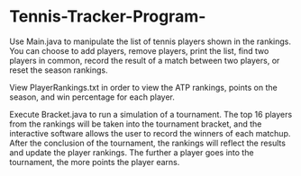# Tennis-Tracker-Program-

Use Main.java to manipulate the list of tennis players shown in the rankings. You can choose to add players, remove players, print the list, find two players in common, record the result of a match between two players, or reset the season rankings. 

View PlayerRankings.txt in order to view the ATP rankings, points on the season, and win percentage for each player.

Execute Bracket.java to run a simulation of a tournament. The top 16 players from the rankings will be taken into the tournament bracket, and the interactive software allows the user to record the winners of each matchup. After the conclusion of the tournament, the rankings will reflect the results and update the player rankings. The further a player goes into the tournament, the more points the player earns. 
